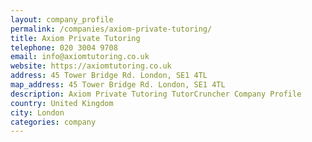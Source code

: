 ```yaml
---
layout: company_profile
permalink: /companies/axiom-private-tutoring/
title: Axiom Private Tutoring
telephone: 020 3004 9708
email: info@axiomtutoring.co.uk
website: https://axiomtutoring.co.uk
address: 45 Tower Bridge Rd. London, SE1 4TL
map_address: 45 Tower Bridge Rd. London, SE1 4TL
description: Axiom Private Tutoring TutorCruncher Company Profile
country: United Kingdom
city: London
categories: company
---
```


